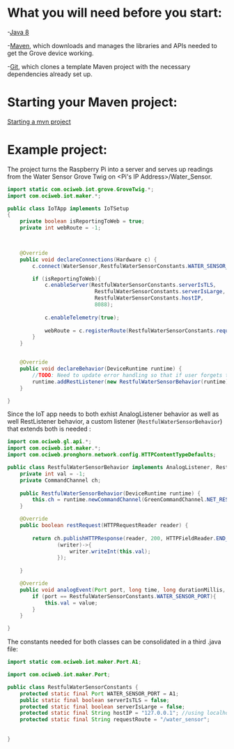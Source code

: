 # What you will need before you start:
-[Java 8](https://docs.oracle.com/javase/8/docs/technotes/guides/install/install_overview.html) 

-[Maven](https://maven.apache.org/install.html), which downloads and manages the libraries and APIs needed to get the Grove device working.

-[Git](https://git-scm.com/), which clones a template Maven project with the necessary dependencies already set up.

# Starting your Maven project: 
[Starting a mvn project](https://github.com/oci-pronghorn/FogLighter/blob/master/README.md)

# Example project:

The project turns the Raspberry Pi into a server and serves up readings from the Water Sensor Grove Twig on  <Pi's IP Address>/Water_Sensor.

```java
import static com.ociweb.iot.grove.GroveTwig.*;
import com.ociweb.iot.maker.*;

public class IoTApp implements IoTSetup
{
	private boolean isReportingToWeb = true;
	private int webRoute = -1;


	
	@Override
	public void declareConnections(Hardware c) {
		c.connect(WaterSensor,RestfulWaterSensorConstants.WATER_SENSOR_PORT);

		if (isReportingToWeb){
			c.enableServer(RestfulWaterSensorConstants.serverIsTLS, 
							RestfulWaterSensorConstants.serverIsLarge,
							RestfulWaterSensorConstants.hostIP,
							8088);	
			
			c.enableTelemetry(true);
			
			webRoute = c.registerRoute(RestfulWaterSensorConstants.requestRoute);
		}
	}


	@Override
	public void declareBehavior(DeviceRuntime runtime) {
		//TODO: Need to update error handling so that if user forgets to include webroute, it's obvious
		runtime.addRestListener(new RestfulWaterSensorBehavior(runtime), webRoute);
	}

}

```

Since the IoT app needs to both exhist AnalogListener behavior as well as well RestListener behavior, a custom listener (```RestfulWaterSensorBehavior```) that extends both is needed :

```java
import com.ociweb.gl.api.*;
import com.ociweb.iot.maker.*;
import com.ociweb.pronghorn.network.config.HTTPContentTypeDefaults;

public class RestfulWaterSensorBehavior implements AnalogListener, RestListener  {
	private int val = -1;
	private CommandChannel ch;
	
	public RestfulWaterSensorBehavior(DeviceRuntime runtime) {
		this.ch = runtime.newCommandChannel(GreenCommandChannel.NET_RESPONDER | GreenCommandChannel.DYNAMIC_MESSAGING); 
	}	

	@Override
	public boolean restRequest(HTTPRequestReader reader) {
		
		return ch.publishHTTPResponse(reader, 200, HTTPFieldReader.END_OF_RESPONSE | HTTPFieldReader.CLOSE_CONNECTION, HTTPContentTypeDefaults.HTML,
				(writer)->{
					writer.writeInt(this.val);
				});
		
	}

	@Override
	public void analogEvent(Port port, long time, long durationMillis, int average, int value) {
		if (port == RestfulWaterSensorConstants.WATER_SENSOR_PORT){
			this.val = value;
		}
	}

}
```

The constants needed for both classes can be consolidated in a third .java file:
```java
import static com.ociweb.iot.maker.Port.A1;

import com.ociweb.iot.maker.Port;

public class RestfulWaterSensorConstants {
	protected static final Port WATER_SENSOR_PORT = A1;
	public static final boolean serverIsTLS = false;
	protected static final boolean serverIsLarge = false;
	protected static final String hostIP = "127.0.0.1"; //using localhost as server	
	protected static final String requestRoute = "/water_sensor";
	
	
}
```

